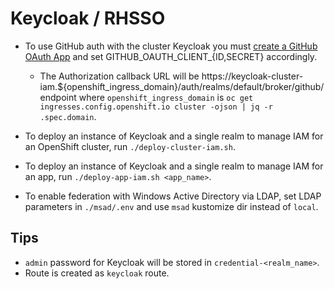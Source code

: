 # Keycloak / RHSSO

- To use GitHub auth with the cluster Keycloak you must [create a GitHub OAuth App](https://github.com/settings/applications/new) and set GITHUB_OAUTH_CLIENT_{ID,SECRET} accordingly.
    - The Authorization callback URL will be https://keycloak-cluster-iam.${openshift_ingress_domain}/auth/realms/default/broker/github/endpoint
      where `openshift_ingress_domain` is `oc get ingresses.config.openshift.io cluster -ojson | jq -r .spec.domain`.

- To deploy an instance of Keycloak and a single realm to manage IAM for an OpenShift cluster, run `./deploy-cluster-iam.sh`.
- To deploy an instance of Keycloak and a single realm to manage IAM for an app, run `./deploy-app-iam.sh <app_name>`.
- To enable federation with Windows Active Directory via LDAP, set LDAP parameters in `./msad/.env` and use `msad` kustomize dir instead of `local`.

## Tips

- `admin` password for Keycloak will be stored in `credential-<realm_name>`.
- Route is created as `keycloak` route.
